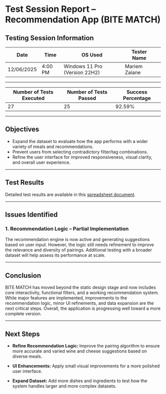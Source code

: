 # **Test Session Report – Recommendation App (BITE MATCH)**

## **Testing Session Information**

| Date               | Time         | OS Used        | Tester Name     |                                                  |
| ------------------ | ------------ | -------------- | --------------- | ------------------------------------------------------------- |
| 12/06/2025      | 4:00 PM| Windows 11 Pro (Version 22H2)      | Mariem Zaiane     |

---

| Number of Tests Executed | Number of Tests Passed | Success Percentage |
| ------------------------ | ---------------------- | ------------------ |
| 27               | 25             | 92.59%     |

---

## **Objectives**

- Expand the dataset to evaluate how the app performs with a wider variety of meals and recommendations.
- Prevent users from selecting contradictory filter/tag combinations.
- Refine the user interface for improved responsiveness, visual clarity, and overall user experience.


---

## **Test Results**

Detailed test results are available in this [spreadsheet document](https://docs.google.com/spreadsheets/d/1rom5nN5risf50l6RU5sqgOxxOY_7BznCEbADc7MKi5s/edit?gid=0#gid=0).

---

## **Issues Identified**


### 1. **Recommendation Logic – Partial Implementation**
The recommendation engine is now active and generating suggestions based on user input. However, the logic still needs refinement to improve the relevance and diversity of pairings. Additional testing with a broader dataset will help assess its performance at scale.



---

## **Conclusion**

BITE MATCH has moved beyond the static design stage and now includes core interactivity, functional filters, and a working recommendation system. While major features are implemented, improvements to the recommendation logic, minor UI refinements, and data expansion are the next critical steps. Overall, the application is progressing well toward a more complete version.

---

## **Next Steps**

- **Refine Recommendation Logic:** Improve the pairing algorithm to ensure more accurate and varied wine and cheese suggestions based on diverse meals.
- **UI Enhancements:** Apply small visual improvements for a more polished user interface.

- **Expand Dataset:** Add more dishes and ingredients to test how the system handles larger and more complex datasets.